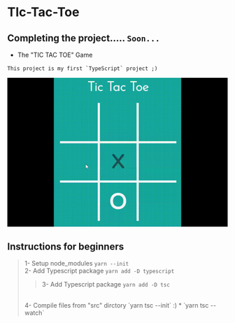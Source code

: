 # TIc-Tac-Toe

 ## Completing the project..... `Soon...`
* The "TIC TAC TOE" Game 
```
This project is my first `TypeScript` project ;)
```
![This is an video](./assets/demo%20(2).gif)
## Instructions for beginners
> 1- Setup node_modules `yarn --init`
> <br/>
> 2- Add Typescript package `yarn add -D typescript`
> > 3- Add Typescript package `yarn add -D tsc`
> <br/>
> 4- Compile files from "src" dirctory `yarn tsc --init`  :)
>* `yarn tsc --watch`


